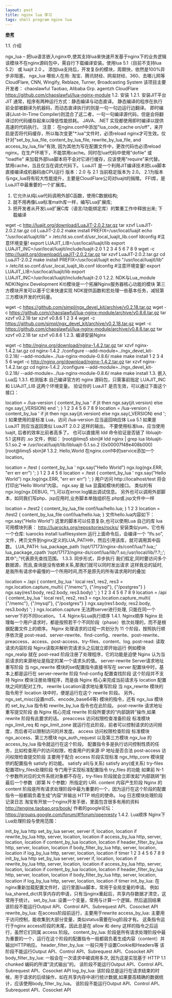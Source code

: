 ```yaml
---
layout: post
title: nginx lua 学习
tags: shell program nginx lua
---
```


[**参考**](http://www.ttlsa.com/nginx/nginx-lua/)


1.1. 介绍

ngx_lua – 把lua语言嵌入nginx中,使其支持lua来快速开发基于nginx下的业务逻辑
该模块不在nginx源码包中，需自行下载编译安装。使用lua 5.1（目前不支持lua 5.2） 或 luajit 2.0 。
添加lua支持后，开发复杂的模块，周期快，依然是100%异步非阻塞。
ngx_lua 哪些人在用:
淘宝、腾讯财经、网易财经、360、去哪儿网等
CloudFlare, CNN, Wingify, Reblaze, Turner, Broadcasting System
该项目主要开发者：
chaoslawful Taobao, Alibaba Grp.
agentzh CloudFlare
https://github.com/chaoslawful/lua-nginx-module
1.2. 安装
1.2.1. 安装JIT平台
JIT
通常，程序有两种运行方式：静态编译与动态直译。
静态编译的程序在执行前全部被翻译为机器码，而动态直译执行的则是一句一句边运行边翻译。
即时编译(Just-In-Time Compiler)则混合了这二者，一句一句编译源代码，但是会将翻译过的代码缓存起来以降低性能损耗。
JAVA、.NET 实现都使用即时编译以提供高速的代码执行。
注意：
在nginx.conf中添加"lua_code_cache on/off"，来开启是否将代码缓存，所以每次变更"*.lua"文件时，必须reload nginx才可生效。仅针对"set_by_lua_file, content_by_lua_file, rewrite_by_lua_file, and access_by_lua_file"有效, 因为其他为写在配置文件中，更改代码也必须reload nginx。在生产环境下，不能禁用cache。同时在lua代码中使用"dofile" 或 "loadfie" 来加载外部lua脚本将不会对它进行缓存，应该使用"require"来代替。禁用cache，当且仅当在调式代码下。
LuaJIT
是一个利用JIT编译技术把Lua脚本直接编译成机器码由CPU运行
版本：2.0 与 2.1
当前稳定版本为 2.0。
2.1为版本与ngx_lua将有较大性能提升，主要是CloudFlare公司对luajit的捐赠。
FFI库，是LuaJIT中最重要的一个扩展库。
1. 它允许从纯Lua代码调用外部C函数，使用C数据结构;
2. 就不用再像Lua标准math库一样，编写Lua扩展库;
3. 把开发者从开发Lua扩展C库（语言/功能绑定库）的繁重工作中释放出来;
下载编译

wget -c http://luajit.org/download/LuaJIT-2.0.2.tar.gz
tar xzvf LuaJIT-2.0.2.tar.gz
cd LuaJIT-2.0.2
make install PREFIX=/usr/local/luajit
echo "/usr/local/luajit/lib" > /etc/ld.so.conf.d/usr_local_luajit_lib.conf
ldconfig
#注意环境变量!
export LUAJIT_LIB=/usr/local/luajit/lib
export LUAJIT_INC=/usr/local/luajit/include/luajit-2.0
1
2
3
4
5
6
7
8
9
wget -c http://luajit.org/download/LuaJIT-2.0.2.tar.gz
tar xzvf LuaJIT-2.0.2.tar.gz
cd LuaJIT-2.0.2
make install PREFIX=/usr/local/luajit
echo "/usr/local/luajit/lib" > /etc/ld.so.conf.d/usr_local_luajit_lib.conf
ldconfig
#注意环境变量!
export LUAJIT_LIB=/usr/local/luajit/lib
export LUAJIT_INC=/usr/local/luajit/include/luajit-2.0
1.2.2. NDK与Lua_module
NDK(Nginx Development Kit)模块是一个拓展Nginx服务器核心功能的模块
第三方模块开发可以基于它来快速实现
NDK提供函数和宏处理一些基本任务，减轻第三方模块开发的代码量。

wget -c https://github.com/simpl/ngx_devel_kit/archive/v0.2.18.tar.gz
wget -c https://github.com/chaoslawful/lua-nginx-module/archive/v0.8.6.tar.gz
tar xzvf v0.2.18
tar xzvf v0.8.6
1
2
3
4
wget -c https://github.com/simpl/ngx_devel_kit/archive/v0.2.18.tar.gz
wget -c https://github.com/chaoslawful/lua-nginx-module/archive/v0.8.6.tar.gz
tar xzvf v0.2.18
tar xzvf v0.8.6
1.2.3. 编译安装Nginx

wget -c http://nginx.org/download/nginx-1.4.2.tar.gz
tar xzvf nginx-1.4.2.tar.gz
cd nginx-1.4.2
./configure --add-module=../ngx_devel_kit-0.2.18/ --add-module=../lua-nginx-module-0.8.6/
make
make install
1
2
3
4
5
6
wget -c http://nginx.org/download/nginx-1.4.2.tar.gz
tar xzvf nginx-1.4.2.tar.gz
cd nginx-1.4.2
./configure --add-module=../ngx_devel_kit-0.2.18/ --add-module=../lua-nginx-module-0.8.6/
make
make install
1.3. 嵌入Lua后
1.3.1. 检测版本
自己编译官方的 nginx 源码包，只需事前指定 LUAJIT_INC 和 LUAJIT_LIB 这两个环境变量。
验证你的 LuaJIT 是否生效，可以通过下面这个接口：

location = /lua-version { 
    content_by_lua ' 
            if jit then 
                    ngx.say(jit.version) 
                else 
                    ngx.say(_VERSION) 
            end 
        '; 
}
1
2
3
4
5
6
7
8
9
location = /lua-version { 
 content_by_lua ' 
         if jit then 
                 ngx.say(jit.version) 
             else 
                 ngx.say(_VERSION) 
         end 
        '; 
}
如果使用的是标准 Lua，访问 /lua-version 应当返回响应体 Lua 5.1
如果是 LuaJIT 则应当返回类似 LuaJIT 2.0.2 这样的输出。
不要使用标准lua，应当使用luajit, 后者的效率比前者高多了。
也可以直接用 ldd 命令验证是否链了 libluajit-5.1 这样的 .so 文件，例如：
[root@limq5 sbin]# ldd nginx | grep lua
libluajit-5.1.so.2 => /usr/local/luajit/lib/libluajit-5.1.so.2 (0x00007f48e408b000)
[root@limq5 sbin]#
1.3.2. Hello,World
在nginx.conf中的service添加一个location。

location = /test {
       content_by_lua '
           ngx.say("Hello World")
       ngx.log(ngx.ERR, "err err err")
       ';
}
1
2
3
4
5
6
location = /test {
       content_by_lua '
           ngx.say("Hello World")
    ngx.log(ngx.ERR, "err err err")
       ';
}
用户访问 http://localhost/test 将会打印出“Hello World”内容。
ngx.say 是 lua 显露給模块的接口。
类似的有 ngx.log(ngx.DEBUG, “”),可以在error.log输出调试信息。
另外也可以调用外部脚本，如同我们写php、jsp应用时,业务脚本单独组织在.php或.jsp文件中一样

location = /test2 {
       content_by_lua_file conf/lua/hello.lua;
}
1
2
3
location = /test2 {
       content_by_lua_file conf/lua/hello.lua;
}
文件hello.lua内容如下：
ngx.say("Hello World")
这里的脚本可以任意复杂,也可以使用Lua 自己的库
lua可用模块列表：
http://luarocks.org/repositories/rocks/
安装类似yum，它也有一个仓库:
luarocks install luafilesystem
运行上面命令后，会编译一个 “lfs.so”, 文件，拷贝文件到nginx定义的LUA_PATH中，然后引用该库，就可调用其中函数。
LUA_PATH:
lua_package_path ‘/opt/17173/nginx-ds/conf/lua/?.lua;;’
lua_package_cpath ‘/opt/17173/nginx-ds/conf/lua/lib/?.so;/usr/local/lib/?.?;;’;
其中”;;”代表原先查找范围。
1.3.3. 同步形式，异步执行
我们假定,同时要访问多个数据源，而且,查询是没有依赖关系,那我们就可以同时发出请求
这样我总的延时, 是我所有请求中最慢的一个所用时间,而不是原先的所有请求用时的叠加

location = /api {
       content_by_lua '
           local res1, res2, res3 =
               ngx.location.capture_multi{
                   {"/memc"}, {"/mysql"}, {"/postgres"}
               }
           ngx.say(res1.body, res2.body, res3.body)
       ';
}
1
2
3
4
5
6
7
8
9
location = /api {
       content_by_lua '
           local res1, res2, res3 =
               ngx.location.capture_multi{
                   {"/memc"}, {"/mysql"}, {"/postgres"}
               }
           ngx.say(res1.body, res2.body, res3.body)
       ';
}
ngx.location.capture 无法跨server进行处理, 只能在同一个server下的不同location。
1.4. Nginx与Lua执行顺序
1.4.1. Nginx顺序
Nginx 处理每一个用户请求时，都是按照若干个不同阶段（phase）依次处理的，而不是根据配置文件上的顺序。
Nginx 处理请求的过程一共划分为 11 个阶段，按照执行顺序依次是
post-read、server-rewrite、find-config、rewrite、post-rewrite、 preaccess、access、post-access、try-files、content、log.
post-read:
读取请求内容阶段
Nginx读取并解析完请求头之后就立即开始运行
例如模块 ngx_realip 就在 post-read 阶段注册了处理程序，它的功能是迫使 Nginx 认为当前请求的来源地址是指定的某一个请求头的值。
server-rewrite
Server请求地址重写阶段
当 ngx_rewrite 模块的set配置指令直接书写在 server 配置块中时，基本上都是运行在 server-rewrite 阶段
find-config
配置查找阶段
这个阶段并不支持 Nginx 模块注册处理程序，而是由 Nginx 核心来完成当前请求与 location 配置块之间的配对工作。
rewrite
Location请求地址重写阶段
当 ngx_rewrite 模块的指令用于 location 块中时，便是运行在这个 rewrite 阶段。
另外，ngx_set_misc(设置md5、encode_base64等) 模块的指令，还有 ngx_lua 模块的 set_by_lua 指令和 rewrite_by_lua 指令也在此阶段。
post-rewrite
请求地址重写提交阶段
由 Nginx 核心完成 rewrite 阶段所要求的“内部跳转”操作,如果 rewrite 阶段有此要求的话。
preaccess
访问权限检查准备阶段
标准模块 ngx_limit_req 和 ngx_limit_zone 就运行在此阶段，前者可以控制请求的访问频度，而后者可以限制访问的并发度。
access
访问权限检查阶段
标准模块 ngx_access、第三方模块 ngx_auth_request 以及第三方模块 ngx_lua 的 access_by_lua 指令就运行在这个阶段。
配置指令多是执行访问控制性质的任务，比如检查用户的访问权限，检查用户的来源 IP 地址是否合法
post-access
访问权限检查提交阶段
主要用于配合 access 阶段实现标准 ngx_http_core 模块提供的配置指令 satisfy 的功能。
satisfy all(与关系)
satisfy any(或关系)
try-files
配置项try_files处理阶段
专门用于实现标准配置指令 try_files 的功能
如果前 N-1 个参数所对应的文件系统对象都不存在，try-files 阶段就会立即发起“内部跳转”到最后一个参数（即第 N 个参数）所指定的 URI.
content
内容产生阶段
Nginx 的 content 阶段是所有请求处理阶段中最为重要的一个，因为运行在这个阶段的配置指令一般都肩负着生成“内容”并输出 HTTP 响应的使命。
log
日志模块处理阶段
记录日志
淘宝有开放一个nginx开发手册，里面包含很多有用的资料
http://tengine.taobao.org/book/
作者的google论坛：
https://groups.google.com/forum/#!forum/openresty
1.4.2. Lua顺序
Nginx下Lua处理阶段与使用范围：

init_by_lua            http
set_by_lua             server, server if, location, location if
rewrite_by_lua         http, server, location, location if
access_by_lua          http, server, location, location if
content_by_lua         location, location if
header_filter_by_lua   http, server, location, location if
body_filter_by_lua     http, server, location, location if
log_by_lua             http, server, location, location if
timer
1
2
3
4
5
6
7
8
9
init_by_lua            http
set_by_lua             server, server if, location, location if
rewrite_by_lua         http, server, location, location if
access_by_lua          http, server, location, location if
content_by_lua         location, location if
header_filter_by_lua   http, server, location, location if
body_filter_by_lua     http, server, location, location if
log_by_lua             http, server, location, location if
timer
init_by_lua:
在nginx重新加载配置文件时，运行里面lua脚本，常用于全局变量的申请。
例如lua_shared_dict共享内存的申请，只有当nginx重起后，共享内存数据才清空，这常用于统计。
set_by_lua:
设置一个变量，常用与计算一个逻辑，然后返回结果
该阶段不能运行Output API、Control API、Subrequest API、Cosocket API
rewrite_by_lua:
在access阶段前运行，主要用于rewrite
access_by_lua:
主要用于访问控制，能收集到大部分变量，类似status需要在log阶段才有。
这条指令运行于nginx access阶段的末尾，因此总是在 allow 和 deny 这样的指令之后运行，虽然它们同属 access 阶段。
content_by_lua:
阶段是所有请求处理阶段中最为重要的一个，运行在这个阶段的配置指令一般都肩负着生成内容（content）并输出HTTP响应。
header_filter_by_lua:
一般只用于设置Cookie和Headers等
该阶段不能运行Output API、Control API、Subrequest API、Cosocket API
body_filter_by_lua:
一般会在一次请求中被调用多次, 因为这是实现基于 HTTP 1.1 chunked 编码的所谓“流式输出”的。
该阶段不能运行Output API、Control API、Subrequest API、Cosocket API
log_by_lua:
该阶段总是运行在请求结束的时候，用于请求的后续操作，如在共享内存中进行统计数据,如果要高精确的数据统计，应该使用body_filter_by_lua。
该阶段不能运行Output API、Control API、Subrequest API、Cosocket API
